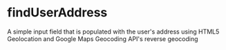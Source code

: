 # findUserAddress
A simple input field that is populated with the user's address using HTML5 Geolocation and Google Maps Geocoding API's reverse geocoding
